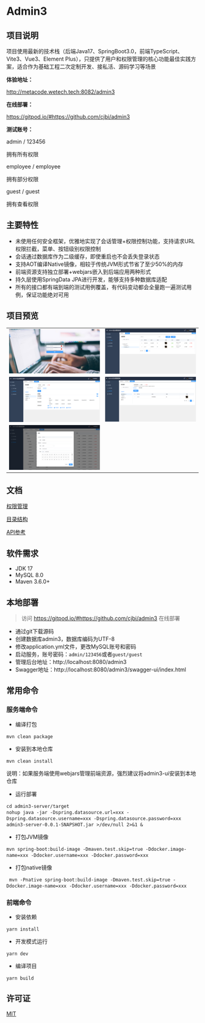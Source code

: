 # Admin3

## 项目说明

项目使用最新的技术栈（后端Java17、SpringBoot3.0，前端TypeScript、Vite3、Vue3、Element Plus），只提供了用户和权限管理的核心功能最佳实践方案，适合作为基础工程二次定制开发、接私活、源码学习等场景

**体验地址：**  

http://metacode.wetech.tech:8082/admin3

**在线部署：**

https://gitpod.io/#https://github.com/cjbi/admin3

**测试账号：**

admin / 123456

拥有所有权限

employee / employee

拥有部分权限

guest  / guest

拥有查看权限

## 主要特性

* 未使用任何安全框架，优雅地实现了会话管理+权限控制功能，支持请求URL权限拦截，菜单、按钮级别权限控制
* 会话通过数据库作为二级缓存，即使重启也不会丢失登录状态
* 支持AOT编译Native镜像，相较于传统JVM形式节省了至少50%的内存
* 前端资源支持独立部署+webjars嵌入到后端应用两种形式
* 持久层使用SpringData JPA进行开发，能够支持多种数据库适配
* 所有的接口都有端到端的测试用例覆盖，有代码变动都会全量跑一遍测试用例，保证功能绝对可用

## 项目预览

<table>
    <tr>
        <td><img src="doc/image/login.jpg"/></td>
        <td><img src="doc/image/user.png"/></td>
    </tr>
    <tr>
        <td><img src="doc/image/role_auth.png"/></td>
        <td><img src="doc/image/role_member.png"/></td>
    </tr>
    <tr>
       <td><img src="doc/image/permission.png"/></td>
    </tr>
</table>

## 文档

[权限管理](doc/authority-management.md)

[目录结构](doc/struct.md)

[API参考](doc/api-reference.md)

## 软件需求
- JDK 17
- MySQL 8.0
- Maven 3.6.0+

## 本地部署

> 访问 https://gitpod.io/#https://github.com/cjbi/admin3 在线部署

- 通过git下载源码
- 创建数据库admin3，数据库编码为UTF-8
- 修改application.yml文件，更改MySQL账号和密码
- 启动服务，账号密码：`admin/123456`或者`guest/guest`
- 管理后台地址：http://localhost:8080/admin3
- Swagger地址：http://localhost:8080/admin3/swagger-ui/index.html

## 常用命令

### 服务端命令

- 编译打包
```
mvn clean package
```

- 安装到本地仓库
```
mvn clean install
```
说明：如果服务端使用webjars管理前端资源，强烈建议将admin3-ui安装到本地仓库

- 运行部署
```shell
cd admin3-server/target
nohup java -jar -Dspring.datasource.url=xxx -Dspring.datasource.username=xxx -Dspring.datasource.password=xxx admin3-server-0.0.1-SNAPSHOT.jar >/dev/null 2>&1 &
```

- 打包JVM镜像
```shell
mvn spring-boot:build-image -Dmaven.test.skip=true -Ddocker.image-name=xxx -Ddocker.username=xxx -Ddocker.password=xxx
```

- 打包native镜像
```shell
 mvn -Pnative spring-boot:build-image -Dmaven.test.skip=true -Ddocker.image-name=xxx -Ddocker.username=xxx -Ddocker.password=xxx
```

### 前端命令

- 安装依赖
```
yarn install
```

- 开发模式运行
```
yarn dev
```

- 编译项目
```
yarn build
```

## 许可证

[MIT](LICENSE)
